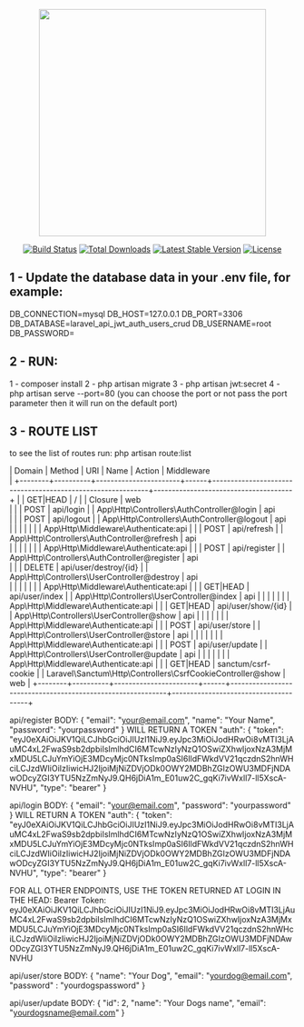 <p align="center"><a href="https://laravel.com" target="_blank"><img src="https://raw.githubusercontent.com/laravel/art/master/logo-lockup/5%20SVG/2%20CMYK/1%20Full%20Color/laravel-logolockup-cmyk-red.svg" width="400"></a></p>

<p align="center">
<a href="https://travis-ci.org/laravel/framework"><img src="https://travis-ci.org/laravel/framework.svg" alt="Build Status"></a>
<a href="https://packagist.org/packages/laravel/framework"><img src="https://img.shields.io/packagist/dt/laravel/framework" alt="Total Downloads"></a>
<a href="https://packagist.org/packages/laravel/framework"><img src="https://img.shields.io/packagist/v/laravel/framework" alt="Latest Stable Version"></a>
<a href="https://packagist.org/packages/laravel/framework"><img src="https://img.shields.io/packagist/l/laravel/framework" alt="License"></a>
</p>

## 1 - Update the database data in your .env file, for example:

DB_CONNECTION=mysql
DB_HOST=127.0.0.1
DB_PORT=3306
DB_DATABASE=laravel_api_jwt_auth_users_crud
DB_USERNAME=root
DB_PASSWORD=

## 2 - RUN:
1 - composer install
2 - php artisan migrate
3 - php artisan jwt:secret
4 - php artisan serve --port=80 (you can choose the port or not pass the port parameter then it will run on the default port)

## 3 - ROUTE LIST
to see the list of routes run:
php artisan route:list

| Domain | Method   | URI                   | Name | Action                                                     | Middleware            
               |
+--------+----------+-----------------------+------+------------------------------------------------------------+--------------------------------------+
|        | GET|HEAD | /                     |      | Closure                                                    | web                   
               |
|        | POST     | api/login             |      | App\Http\Controllers\AuthController@login                  | api                   
               |
|        | POST     | api/logout            |      | App\Http\Controllers\AuthController@logout                 | api                   
               |
|        |          |                       |      |                                                            | App\Http\Middleware\Authenticate:api |
|        | POST     | api/refresh           |      | App\Http\Controllers\AuthController@refresh                | api                   
               |
|        |          |                       |      |                                                            | App\Http\Middleware\Authenticate:api |
|        | POST     | api/register          |      | App\Http\Controllers\AuthController@register               | api                   
               |
|        | DELETE   | api/user/destroy/{id} |      | App\Http\Controllers\UserController@destroy                | api                   
               |
|        |          |                       |      |                                                            | App\Http\Middleware\Authenticate:api |
|        | GET|HEAD | api/user/index        |      | App\Http\Controllers\UserController@index                  | api                                  |
|        |          |                       |      |                                                            | App\Http\Middleware\Authenticate:api |
|        | GET|HEAD | api/user/show/{id}    |      | App\Http\Controllers\UserController@show                   | api                                  |
|        |          |                       |      |                                                            | App\Http\Middleware\Authenticate:api |
|        | POST     | api/user/store        |      | App\Http\Controllers\UserController@store                  | api                                  |
|        |          |                       |      |                                                            | App\Http\Middleware\Authenticate:api |
|        | POST     | api/user/update       |      | App\Http\Controllers\UserController@update                 | api                                  |
|        |          |                       |      |                                                            | App\Http\Middleware\Authenticate:api |
|        | GET|HEAD | sanctum/csrf-cookie   |      | Laravel\Sanctum\Http\Controllers\CsrfCookieController@show | web                                  |
+--------+----------+-----------------------+------+------------------------------------------------------------+--------------------------------------+

api/register
BODY:
{
	"email": "your@email.com",
	"name": "Your Name",
	"password": "yourpassword"
}
WILL RETURN A TOKEN
"auth": {
		"token": "eyJ0eXAiOiJKV1QiLCJhbGciOiJIUzI1NiJ9.eyJpc3MiOiJodHRwOi8vMTI3LjAuMC4xL2FwaS9sb2dpbiIsImlhdCI6MTcwNzIyNzQ1OSwiZXhwIjoxNzA3MjMxMDU5LCJuYmYiOjE3MDcyMjc0NTksImp0aSI6IldFWkdVV21qczdnS2hnWHciLCJzdWIiOiIzIiwicHJ2IjoiMjNiZDVjODk0OWY2MDBhZGIzOWU3MDFjNDAwODcyZGI3YTU5NzZmNyJ9.QH6jDiA1m_E01uw2C_gqKi7ivWxll7-ll5XscA-NVHU",
		"type": "bearer"
	}

api/login
BODY:
{
	"email": "your@email.com",
	"password": "yourpassword"
}
WILL RETURN A TOKEN
"auth": {
		"token": "eyJ0eXAiOiJKV1QiLCJhbGciOiJIUzI1NiJ9.eyJpc3MiOiJodHRwOi8vMTI3LjAuMC4xL2FwaS9sb2dpbiIsImlhdCI6MTcwNzIyNzQ1OSwiZXhwIjoxNzA3MjMxMDU5LCJuYmYiOjE3MDcyMjc0NTksImp0aSI6IldFWkdVV21qczdnS2hnWHciLCJzdWIiOiIzIiwicHJ2IjoiMjNiZDVjODk0OWY2MDBhZGIzOWU3MDFjNDAwODcyZGI3YTU5NzZmNyJ9.QH6jDiA1m_E01uw2C_gqKi7ivWxll7-ll5XscA-NVHU",
		"type": "bearer"
	}

FOR ALL OTHER ENDPOINTS, USE THE TOKEN RETURNED AT LOGIN IN THE HEAD:
Bearer Token:
eyJ0eXAiOiJKV1QiLCJhbGciOiJIUzI1NiJ9.eyJpc3MiOiJodHRwOi8vMTI3LjAuMC4xL2FwaS9sb2dpbiIsImlhdCI6MTcwNzIyNzQ1OSwiZXhwIjoxNzA3MjMxMDU5LCJuYmYiOjE3MDcyMjc0NTksImp0aSI6IldFWkdVV21qczdnS2hnWHciLCJzdWIiOiIzIiwicHJ2IjoiMjNiZDVjODk0OWY2MDBhZGIzOWU3MDFjNDAwODcyZGI3YTU5NzZmNyJ9.QH6jDiA1m_E01uw2C_gqKi7ivWxll7-ll5XscA-NVHU

api/user/store
BODY:
{
	"name": "Your Dog",
	"email": "yourdog@email.com",
	"password" : "yourdogspassword"
}

api/user/update
BODY:
{
	"id": 2,
	"name": "Your Dogs name",
	"email": "yourdogsname@email.com"
}
